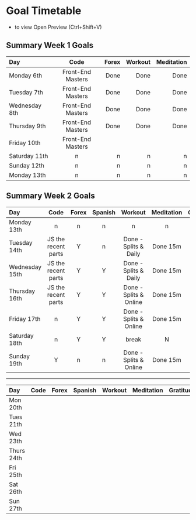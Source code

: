 # Goal Timetable

- to view  Open Preview (Ctrl+Shift+V) 

## Summary Week 1 Goals

| Day              | Code              | Forex     |    Workout |  Meditation |
| :--------------- | :---------------: | --------: | ---------: | ---------: |
|  Monday   6th    | Front-End Masters | Done      | Done     | Done     | 
|  Tuesday   7th   | Front-End Masters | Done      | Done     | Done     | 
|  Wednesday 8th   | Front-End Masters | Done      | Done     | Done     | 
|  Thursday  9th   | Front-End Masters | Done      | Done     | Done     | 
|  Friday    10th  | Front-End Masters     |        |          |
|  Saturday  11th  |   n         |  n      |  n        | n  |
|  Sunday    12th  |   n         |   n     |   n       | n  |
|  Monday    13th  |   n         |    n    |    n      | n  |

## Summary Week 2 Goals

| Day      | Code | Forex     | Spanish |   Workout |  Meditation |  Gratitude |
| :------- | :------: | :--------: | :---------: | :---------: | :---------: | :---------: |
|  Monday   13th    |   n                 | n      | n          | n       |       n       ||
|  Tuesday   14th   | JS the recent parts | Y      | n | Done - Splits & Daily | Done 15m | |
|  Wednesday 15th  | JS the recent parts  | Y   | Y | Done - Splits & Daily  | Done 15m| |
|  Thursday 16th | JS the recent parts  | Y   | Y | Done - Splits & Online  | Done 15m|  Y |
|  Friday    17th  | n | Y   | Y | Done - Splits & Online  | Done 15m |  Y |
|  Saturday  18th | n | Y   | Y | break | N |  N |
|  Sunday    19th | Y | n  | n | Done - Splits & Online  | Done 15m |  Y |

_____

| Day      | Code | Forex     | Spanish |   Workout |  Meditation |  Gratitude |
| :------- | :------: | :--------: | :---------: | :---------: | :---------: | :---------: |
|  Mon 20th  |         |        |          |     |       |       |
|  Tues 21th  |         |        |          |     |       |       |
|  Wed 23th  |         |        |          |     |       |       |
|  Thurs 24th  |         |        |          |     |       |       |
|  Fri 25th  |         |        |          |     |       |       |
|  Sat 26th  |         |        |          |     |       |       |
|  Sun 27th  |         |        |          |     |       |       |

